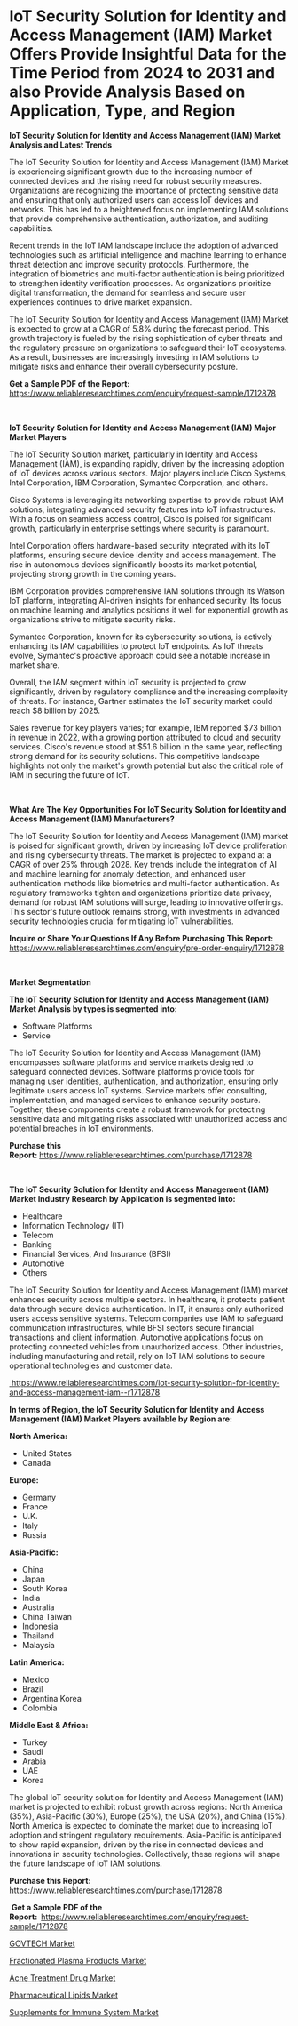 <p><h1>IoT Security Solution for Identity and Access Management (IAM) Market Offers Provide Insightful Data for the Time Period from 2024 to 2031 and also Provide Analysis Based on Application, Type, and Region</h1></p><p><strong>IoT Security Solution for Identity and Access Management (IAM) Market Analysis and Latest Trends</strong></p>
<p><p>The IoT Security Solution for Identity and Access Management (IAM) Market is experiencing significant growth due to the increasing number of connected devices and the rising need for robust security measures. Organizations are recognizing the importance of protecting sensitive data and ensuring that only authorized users can access IoT devices and networks. This has led to a heightened focus on implementing IAM solutions that provide comprehensive authentication, authorization, and auditing capabilities.</p><p>Recent trends in the IoT IAM landscape include the adoption of advanced technologies such as artificial intelligence and machine learning to enhance threat detection and improve security protocols. Furthermore, the integration of biometrics and multi-factor authentication is being prioritized to strengthen identity verification processes. As organizations prioritize digital transformation, the demand for seamless and secure user experiences continues to drive market expansion.</p><p>The IoT Security Solution for Identity and Access Management (IAM) Market is expected to grow at a CAGR of 5.8% during the forecast period. This growth trajectory is fueled by the rising sophistication of cyber threats and the regulatory pressure on organizations to safeguard their IoT ecosystems. As a result, businesses are increasingly investing in IAM solutions to mitigate risks and enhance their overall cybersecurity posture.</p></p>
<p><strong>Get a Sample PDF of the Report:&nbsp;</strong> <a href="https://www.reliableresearchtimes.com/enquiry/request-sample/1712878?utm_campaign=1598&utm_medium=2&utm_source=Github&utm_content=ia&utm_term=22102024&utm_id=iot-security-solution-for-identity-and-access-management-iam">https://www.reliableresearchtimes.com/enquiry/request-sample/1712878</a></p>
<p>&nbsp;</p>
<p><strong>IoT Security Solution for Identity and Access Management (IAM) Major Market Players</strong></p>
<p><p>The IoT Security Solution market, particularly in Identity and Access Management (IAM), is expanding rapidly, driven by the increasing adoption of IoT devices across various sectors. Major players include Cisco Systems, Intel Corporation, IBM Corporation, Symantec Corporation, and others.</p><p>Cisco Systems is leveraging its networking expertise to provide robust IAM solutions, integrating advanced security features into IoT infrastructures. With a focus on seamless access control, Cisco is poised for significant growth, particularly in enterprise settings where security is paramount.</p><p>Intel Corporation offers hardware-based security integrated with its IoT platforms, ensuring secure device identity and access management. The rise in autonomous devices significantly boosts its market potential, projecting strong growth in the coming years.</p><p>IBM Corporation provides comprehensive IAM solutions through its Watson IoT platform, integrating AI-driven insights for enhanced security. Its focus on machine learning and analytics positions it well for exponential growth as organizations strive to mitigate security risks.</p><p>Symantec Corporation, known for its cybersecurity solutions, is actively enhancing its IAM capabilities to protect IoT endpoints. As IoT threats evolve, Symantec's proactive approach could see a notable increase in market share.</p><p>Overall, the IAM segment within IoT security is projected to grow significantly, driven by regulatory compliance and the increasing complexity of threats. For instance, Gartner estimates the IoT security market could reach $8 billion by 2025. </p><p>Sales revenue for key players varies; for example, IBM reported $73 billion in revenue in 2022, with a growing portion attributed to cloud and security services. Cisco's revenue stood at $51.6 billion in the same year, reflecting strong demand for its security solutions. This competitive landscape highlights not only the market's growth potential but also the critical role of IAM in securing the future of IoT.</p></p>
<p>&nbsp;</p>
<p><strong>What Are The Key Opportunities For IoT Security Solution for Identity and Access Management (IAM) Manufacturers?</strong></p>
<p><p>The IoT Security Solution for Identity and Access Management (IAM) market is poised for significant growth, driven by increasing IoT device proliferation and rising cybersecurity threats. The market is projected to expand at a CAGR of over 25% through 2028. Key trends include the integration of AI and machine learning for anomaly detection, and enhanced user authentication methods like biometrics and multi-factor authentication. As regulatory frameworks tighten and organizations prioritize data privacy, demand for robust IAM solutions will surge, leading to innovative offerings. This sector's future outlook remains strong, with investments in advanced security technologies crucial for mitigating IoT vulnerabilities.</p></p>
<p><strong>Inquire or Share Your Questions If Any Before Purchasing This Report:</strong> <a href="https://www.reliableresearchtimes.com/enquiry/pre-order-enquiry/1712878?utm_campaign=1598&utm_medium=2&utm_source=Github&utm_content=ia&utm_term=22102024&utm_id=iot-security-solution-for-identity-and-access-management-iam">https://www.reliableresearchtimes.com/enquiry/pre-order-enquiry/1712878</a></p>
<p>&nbsp;</p>
<p><strong>Market Segmentation</strong></p>
<p><strong>The IoT Security Solution for Identity and Access Management (IAM) Market Analysis by types is segmented into:</strong></p>
<p><ul><li>Software Platforms</li><li>Service</li></ul></p>
<p><p>The IoT Security Solution for Identity and Access Management (IAM) encompasses software platforms and service markets designed to safeguard connected devices. Software platforms provide tools for managing user identities, authentication, and authorization, ensuring only legitimate users access IoT systems. Service markets offer consulting, implementation, and managed services to enhance security posture. Together, these components create a robust framework for protecting sensitive data and mitigating risks associated with unauthorized access and potential breaches in IoT environments.</p></p>
<p><strong>Purchase this Report:&nbsp;</strong><a href="https://www.reliableresearchtimes.com/purchase/1712878?utm_campaign=1598&utm_medium=2&utm_source=Github&utm_content=ia&utm_term=22102024&utm_id=iot-security-solution-for-identity-and-access-management-iam">https://www.reliableresearchtimes.com/purchase/1712878</a></p>
<p>&nbsp;</p>
<p><strong>The IoT Security Solution for Identity and Access Management (IAM) Market Industry Research by Application is segmented into:</strong></p>
<p><ul><li>Healthcare</li><li>Information Technology (IT)</li><li>Telecom</li><li>Banking</li><li>Financial Services, And Insurance (BFSI)</li><li>Automotive</li><li>Others</li></ul></p>
<p><p>The IoT Security Solution for Identity and Access Management (IAM) market enhances security across multiple sectors. In healthcare, it protects patient data through secure device authentication. In IT, it ensures only authorized users access sensitive systems. Telecom companies use IAM to safeguard communication infrastructures, while BFSI sectors secure financial transactions and client information. Automotive applications focus on protecting connected vehicles from unauthorized access. Other industries, including manufacturing and retail, rely on IoT IAM solutions to secure operational technologies and customer data.</p></p>
<p><a href="https://www.reliableresearchtimes.com/iot-security-solution-for-identity-and-access-management-iam--r1712878?utm_campaign=1598&utm_medium=2&utm_source=Github&utm_content=ia&utm_term=22102024&utm_id=iot-security-solution-for-identity-and-access-management-iam">&nbsp;https://www.reliableresearchtimes.com/iot-security-solution-for-identity-and-access-management-iam--r1712878</a></p>
<p><strong>In terms of Region, the IoT Security Solution for Identity and Access Management (IAM) Market Players available by Region are:</strong></p>
<p>
    <p> <strong> North America: </strong>
        <ul>
            <li>United States</li>
            <li>Canada</li>
        </ul>
        </p> 
    <p> <strong> Europe: </strong>
        <ul>
            <li>Germany</li>
            <li>France</li>
            <li>U.K.</li>
            <li>Italy</li>
            <li>Russia</li>
        </ul>
        </p> 
    <p> <strong> Asia-Pacific: </strong>
        <ul>
            <li>China</li>
            <li>Japan</li>
            <li>South Korea</li>
            <li>India</li>
            <li>Australia</li>
            <li>China Taiwan</li>
            <li>Indonesia</li>
            <li>Thailand</li>
            <li>Malaysia</li>
        </ul>
        </p> 
    <p> <strong> Latin America: </strong>
        <ul>
            <li>Mexico</li>
            <li>Brazil</li>
            <li>Argentina Korea</li>
            <li>Colombia</li>
        </ul>
        </p> 
    <p> <strong> Middle East & Africa: </strong>
        <ul>
            <li>Turkey</li>
            <li>Saudi</li>
            <li>Arabia</li>
            <li>UAE</li>
            <li>Korea</li>
        </ul>
    </p>
    </p>
<p><p>The global IoT security solution for Identity and Access Management (IAM) market is projected to exhibit robust growth across regions: North America (35%), Asia-Pacific (30%), Europe (25%), the USA (20%), and China (15%). North America is expected to dominate the market due to increasing IoT adoption and stringent regulatory requirements. Asia-Pacific is anticipated to show rapid expansion, driven by the rise in connected devices and innovations in security technologies. Collectively, these regions will shape the future landscape of IoT IAM solutions.</p></p>
<p><strong>Purchase this Report: </strong><a href="https://www.reliableresearchtimes.com/purchase/1712878?utm_campaign=1598&utm_medium=2&utm_source=Github&utm_content=ia&utm_term=22102024&utm_id=iot-security-solution-for-identity-and-access-management-iam">https://www.reliableresearchtimes.com/purchase/1712878</a></p>
<p>&nbsp;<strong>Get a Sample PDF of the Report:&nbsp;&nbsp;</strong><a href="https://www.reliableresearchtimes.com/enquiry/request-sample/1712878?utm_campaign=1598&utm_medium=2&utm_source=Github&utm_content=ia&utm_term=22102024&utm_id=iot-security-solution-for-identity-and-access-management-iam">https://www.reliableresearchtimes.com/enquiry/request-sample/1712878</a></p>
<p><strong></strong></p>
<p><p><a href="https://www.linkedin.com/pulse/investing-govtech-market-trends-leading-products-regional-hbvvf?utm_campaign=1598&utm_medium=2&utm_source=Github&utm_content=ia&utm_term=22102024&utm_id=iot-security-solution-for-identity-and-access-management-iam">GOVTECH Market</a></p><p><a href="https://www.linkedin.com/pulse/global-fractionated-plasma-products-market-trends-innovations-4f5yc?utm_campaign=1598&utm_medium=2&utm_source=Github&utm_content=ia&utm_term=22102024&utm_id=iot-security-solution-for-identity-and-access-management-iam">Fractionated Plasma Products Market</a></p><p><a href="https://www.linkedin.com/pulse/exploring-acne-treatment-drug-market-strategic-insights-growth-vqwsf?utm_campaign=1598&utm_medium=2&utm_source=Github&utm_content=ia&utm_term=22102024&utm_id=iot-security-solution-for-identity-and-access-management-iam">Acne Treatment Drug Market</a></p><p><a href="https://www.linkedin.com/pulse/market-insights-global-pharmaceutical-lipids-forecast-innovation-f5lzc?utm_campaign=1598&utm_medium=2&utm_source=Github&utm_content=ia&utm_term=22102024&utm_id=iot-security-solution-for-identity-and-access-management-iam">Pharmaceutical Lipids Market</a></p><p><a href="https://www.linkedin.com/pulse/supplements-immune-system-market-evolution-key-trends-regional-mkdnc?utm_campaign=1598&utm_medium=2&utm_source=Github&utm_content=ia&utm_term=22102024&utm_id=iot-security-solution-for-identity-and-access-management-iam">Supplements for Immune System Market</a></p></p>